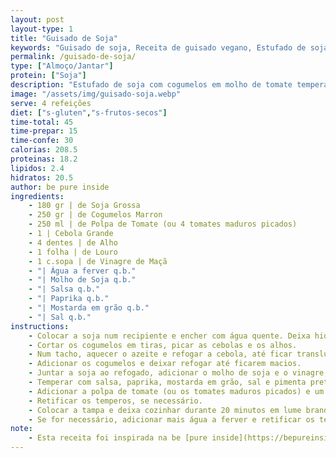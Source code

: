 ```yaml
---
layout: post
layout-type: 1
title: "Guisado de Soja"
keywords: "Guisado de soja, Receita de guisado vegano, Estufado de soja com cogumelos, Soja grossa, Prato principal vegano, Receita saudável de soja, Comida reconfortante vegan, Jantar vegan económico, Alimentação plant-based, Receita sem carne"
permalink: /guisado-de-soja/
type: ["Almoço/Jantar"]
protein: ["Soja"]
description: "Estufado de soja com cogumelos em molho de tomate temperado"
image: "/assets/img/guisado-soja.webp"
serve: 4 refeições
diet: ["s-gluten","s-frutos-secos"]
time-total: 45
time-prepar: 15
time-confe: 30
calorias: 208.5
proteinas: 18.2
lipidos: 2.4
hidratos: 20.5
author: be pure inside
ingredients:
    - 180 gr | de Soja Grossa
    - 250 gr | de Cogumelos Marron
    - 250 ml | de Polpa de Tomate (ou 4 tomates maduros picados)
    - 1 | Cebola Grande
    - 4 dentes | de Alho
    - 1 folha | de Louro
    - 1 c.sopa | de Vinagre de Maçã
    - "| Água a ferver q.b."
    - "| Molho de Soja q.b."
    - "| Salsa q.b."
    - "| Paprika q.b."
    - "| Mostarda em grão q.b."
    - "| Sal q.b."
instructions:
    - Colocar a soja num recipiente e encher com água quente. Deixa hidratar entre 15 a 20 minutos e escorrer bem. Reservar.
    - Cortar os cogumelos em tiras, picar as cebolas e os alhos.
    - Num tacho, aquecer o azeite e refogar a cebola, até ficar translúcida. Adicionar os alhos juntamente com a folha de louro.
    - Adicionar os cogumelos e deixar refogar até ficarem macios.
    - Juntar a soja ao refogado, adicionar o molho de soja e o vinagre, e envolver bem. Deixar cozinhar durante 5 minutos.
    - Temperar com salsa, paprika, mostarda em grão, sal e pimenta preta.
    - Adicionar a polpa de tomate (ou os tomates maduros picados) e um pouco de água até que a soja fique coberta. Envolver bem.
    - Retificar os temperos, se necessário.
    - Colocar a tampa e deixa cozinhar durante 20 minutos em lume brando.
    - Se for necessário, adicionar mais água a ferver e retificar os temperos.
note:
    - Esta receita foi inspirada na be [pure inside](https://bepureinside.com/guisado-de-soja-com-cogumelos/)
---
```

